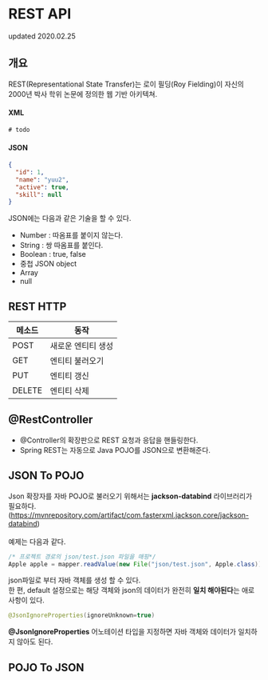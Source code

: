 # REST API
updated 2020.02.25

## 개요
REST(Representational State Transfer)는 로이 필딩(Roy Fielding)이 자신의 2000년 박사 학위 논문에 정의한 웹 기반 아키텍쳐.
#### XML
```xml
# todo
```
#### JSON
```json
{
  "id": 1,
  "name": "yuu2",
  "active": true,
  "skill": null
}
```
JSON에는 다음과 같은 기술을 할 수 있다.
- Number : 따옴표를 붙이지 않는다.
- String : 쌍 따옴표를 붙인다.
- Boolean : true, false
- 중첩 JSON object
- Array
- null
## REST HTTP
|메소드|동작|
|---|---|
|POST|새로운 엔티티 생성|
|GET|엔티티 불러오기|
|PUT|엔티티 갱신|
|DELETE|엔티티 삭제|

## @RestController
- @Controller의 확장판으로 REST 요청과 응답을 핸들링한다.
- Spring REST는 자동으로 Java POJO를 JSON으로 변환해준다.

## JSON To POJO
Json 확장자를 자바 POJO로 불러오기 위해서는
**jackson-databind** 라이브러리가 필요하다.
(https://mvnrepository.com/artifact/com.fasterxml.jackson.core/jackson-databind)
<br><br>
예제는 다음과 같다.

```java
/* 프로젝트 경로의 json/test.json 파일을 매핑*/
Apple apple = mapper.readValue(new File("json/test.json", Apple.class));
```
json파일로 부터 자바 객체를 생성 할 수 있다. <br>
한 편, default 설정으로는 해당 객체와 json의 데이터가 완전히 **일치 해야된다**는 애로사항이 있다. 
```java
@JsonIgnoreProperties(ignoreUnknown=true)
```
**@JsonIgnoreProperties** 어노테이션 타입을 지정하면 자바 객체와 데이터가 일치하지 않아도 된다.


## POJO To JSON